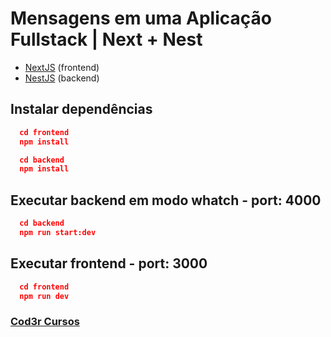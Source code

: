 # Mensagens em uma Aplicação Fullstack | Next + Nest

- [NextJS](https://nextjs.org/docs) (frontend)
- [NestJS](https://nestjs.com/) (backend)

## Instalar dependências

```json
  cd frontend
  npm install
```

```json
  cd backend
  npm install
```

## Executar backend em modo whatch - port: 4000

```json
  cd backend
  npm run start:dev
```

## Executar frontend - port: 3000

```json
  cd frontend
  npm run dev
```

### [Cod3r Cursos](https://www.youtube.com/watch?v=mikoTbhH_Qg)
